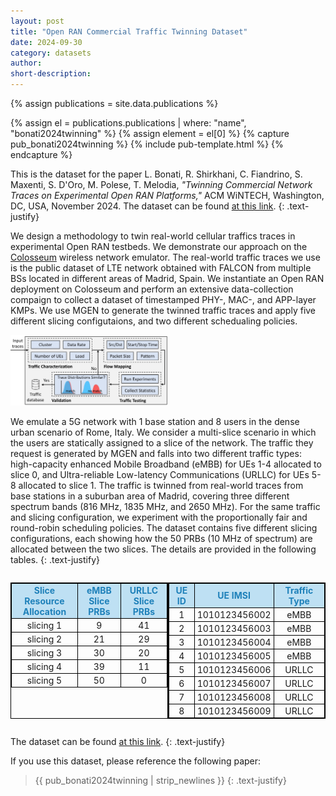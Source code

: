 ```yaml
---
layout: post
title: "Open RAN Commercial Traffic Twinning Dataset"
date: 2024-09-30
category: datasets
author:
short-description:
---
```


{% assign publications = site.data.publications %}

{% assign el = publications.publications | where: "name", "bonati2024twinning" %}
{% assign element = el[0] %}
{% capture pub_bonati2024twinning %}
{% include pub-template.html %}
{% endcapture %}

This is the dataset for the paper L. Bonati, R. Shirkhani, C. Fiandrino, S. Maxenti, S. D'Oro, M. Polese, T. Melodia, <i>"Twinning Commercial Network Traces on Experimental Open RAN Platforms,"</i> ACM WiNTECH, Washington, DC, USA, November 2024.
The dataset can be found <a href="https://github.com/wineslab/open-ran-commercial-traffic-twinning-dataset" target="_blank">at this link</a>.
{: .text-justify}


We design a methodology to twin real-world cellular traffics traces in experimental Open RAN testbeds. We demonstrate our approach on the [Colosseum](/experimental-platforms/colosseum) wireless network emulator. The real-world traffic traces we use is the public dataset of LTE network obtained with FALCON from multiple BSs located in different areas of Madrid, Spain. We instantiate an Open RAN deployment on Colosseum and perform an extensive data-collection compaign to collect a dataset of timestamped PHY-, MAC-, and APP-layer KMPs. We use MGEN to generate the twinned traffic traces and apply five different slicing configutaions, and two different schedualing policies.

<img src="/assets/post-assets/traffic-twinning-pipeline.png" class="post-image" alt="ColO-RAN Architecture" width="50%">

We emulate a 5G network with 1 base station and 8 users in the dense urban scenario of Rome, Italy. We consider a multi-slice scenario in which the users are statically assigned to a slice of the network. The traffic they request is generated by MGEN and falls into two different traffic types: high-capacity enhanced Mobile Broadband (eMBB) for UEs 1-4 allocated to slice 0, and Ultra-reliable Low-latency Communications (URLLC) for UEs 5-8 allocated to slice 1. The traffic is twinned from real-world traces from base stations in a suburban area of Madrid, covering three different spectrum bands (816 MHz, 1835 MHz, and 2650 MHz). For the same traffic and slicing configuration, we experiment with the proportionally fair and round-robin scheduling policies. The dataset contains five different slicing configurations, each showing how the 50 PRBs (10 MHz of spectrum) are allocated between the two slices. The details are provided in the following tables.
{: .text-justify}

<div style="display: flex; justify-content: space-between;">
  <table style="text-align: center; vertical-align: middle; border: 1px solid black; border-collapse: collapse; font-size: 14px;">
    <tr>
      <th style="background-color: rgba(0, 134, 210, 0.25); color: #1F81BA; padding: 2px 4px; border: 1px solid black;">Slice Resource Allocation</th>
      <th style="background-color: rgba(0, 134, 210, 0.25); color: #1F81BA; padding: 2px 4px; border: 1px solid black;">eMBB Slice PRBs</th>
      <th style="background-color: rgba(0, 134, 210, 0.25); color: #1F81BA; padding: 2px 4px; border: 1px solid black;">URLLC Slice PRBs</th>
    </tr>
    <tr>
      <td style="padding: 2px 4px; border: 1px solid black;">slicing 1</td>
      <td style="padding: 2px 4px; border: 1px solid black;">9</td>
      <td style="padding: 2px 4px; border: 1px solid black;">41</td>
    </tr>
    <tr>
      <td style="padding: 2px 4px; border: 1px solid black;">slicing 2</td>
      <td style="padding: 2px 4px; border: 1px solid black;">21</td>
      <td style="padding: 2px 4px; border: 1px solid black;">29</td>
    </tr>
    <tr>
      <td style="padding: 2px 4px; border: 1px solid black;">slicing 3</td>
      <td style="padding: 2px 4px; border: 1px solid black;">30</td>
      <td style="padding: 2px 4px; border: 1px solid black;">20</td>
    </tr>
    <tr>
      <td style="padding: 2px 4px; border: 1px solid black;">slicing 4</td>
      <td style="padding: 2px 4px; border: 1px solid black;">39</td>
      <td style="padding: 2px 4px; border: 1px solid black;">11</td>
    </tr>
    <tr>
      <td style="padding: 2px 4px; border: 1px solid black;">slicing 5</td>
      <td style="padding: 2px 4px; border: 1px solid black;">50</td>
      <td style="padding: 2px 4px; border: 1px solid black;">0</td>
    </tr>
  </table>

  <table style="text-align: center; vertical-align: middle; border: 1px solid black; border-collapse: collapse; font-size: 14px;">
    <tr>
      <th style="background-color: rgba(0, 134, 210, 0.25); color: #1F81BA; border: 1px solid black; padding: 2px 4px;">UE ID</th>
      <th style="background-color: rgba(0, 134, 210, 0.25); color: #1F81BA; border: 1px solid black; padding: 2px 4px;">UE IMSI</th>
      <th style="background-color: rgba(0, 134, 210, 0.25); color: #1F81BA; border: 1px solid black; padding: 2px 4px;">Traffic Type</th>
    </tr>
    <tr>
      <td style="border: 1px solid black; padding: 2px 4px;">1</td>
      <td style="border: 1px solid black; padding: 2px 4px;">1010123456002</td>
      <td style="border: 1px solid black; padding: 2px 4px;">eMBB</td>
    </tr>
    <tr>
      <td style="border: 1px solid black; padding: 2px 4px;">2</td>
      <td style="border: 1px solid black; padding: 2px 4px;">1010123456003</td>
      <td style="border: 1px solid black; padding: 2px 4px;">eMBB</td>
    </tr>
    <tr>
      <td style="border: 1px solid black; padding: 2px 4px;">3</td>
      <td style="border: 1px solid black; padding: 2px 4px;">1010123456004</td>
      <td style="border: 1px solid black; padding: 2px 4px;">eMBB</td>
    </tr>
    <tr>
      <td style="border: 1px solid black; padding: 2px 4px;">4</td>
      <td style="border: 1px solid black; padding: 2px 4px;">1010123456005</td>
      <td style="border: 1px solid black; padding: 2px 4px;">eMBB</td>
    </tr>
    <tr>
      <td style="border: 1px solid black; padding: 2px 4px;">5</td>
      <td style="border: 1px solid black; padding: 2px 4px;">1010123456006</td>
      <td style="border: 1px solid black; padding: 2px 4px;">URLLC</td>
    </tr>
    <tr>
      <td style="border: 1px solid black; padding: 2px 4px;">6</td>
      <td style="border: 1px solid black; padding: 2px 4px;">1010123456007</td>
      <td style="border: 1px solid black; padding: 2px 4px;">URLLC</td>
    </tr>
    <tr>
      <td style="border: 1px solid black; padding: 2px 4px;">7</td>
      <td style="border: 1px solid black; padding: 2px 4px;">1010123456008</td>
      <td style="border: 1px solid black; padding: 2px 4px;">URLLC</td>
    </tr>
    <tr>
      <td style="border: 1px solid black; padding: 2px 4px;">8</td>
      <td style="border: 1px solid black; padding: 2px 4px;">1010123456009</td>
      <td style="border: 1px solid black; padding: 2px 4px;">URLLC</td>
    </tr>
  </table>
</div>
    

The dataset can be found <a href="https://github.com/wineslab/open-ran-commercial-traffic-twinning-dataset" target="_blank">at this link</a>.
{: .text-justify}

If you use this dataset, please reference the following paper:

> {{ pub_bonati2024twinning | strip_newlines }}
> {: .text-justify}